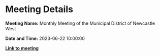 # Meeting Details

**Meeting Name:** Monthly Meeting of the Municipal District of Newcastle West

**Date and Time:** 2023-06-22 10:00:00

**<a href="https://www.limerick.ie/council/whats-on/monthly-meeting-of-the-municipal-district-of-newcastle-west-3" target="_blank">Link to meeting</a>**
